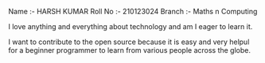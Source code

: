 Name :- HARSH KUMAR
Roll No :- 210123024
Branch :- Maths n Computing

I love anything and everything about technology and am I eager to learn it.

I want to contribute to the open source because it is easy and very helpul for a beginner programmer to learn from various people across the globe.

